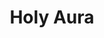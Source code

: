 ---
title: "Holy Aura"
index:
  - holy-aura
permalink: /spells/holy-aura/
tags:
  - Spell
  - 8th Level
  - Abjuration
available_for:
  - Cleric
level: "8th Level"
school: "Abjuration"
area: "30 ft"
shape: "Sphere"
comp:
  - V
  - S
  - M
material: "a tiny reliquary worth at least 1,000gp containing a sacred relic, such as a scrap of cloth from a saint's robe or a piece of parchment from a religious text."
duration: "1 Minute"
concentration: true
description: |
  Divine light washes out from you and coalesces in a soft radiance in a 30-foot radius around you. Creatures of your choice in that radius when you cast this spell shed dim light in a 5-foot radius and have advantage on all saving throws, and other creatures have disadvantage on attack rolls against them until the spell ends. In addition, when a fiend or an undead hits an affected creature with a melee attack, the aura flashes with brilliant light. The attacker must succeed on a constitution saving throw or be blinded until the spell ends.
excerpt: "Divine light washes out from you and coalesces in a soft radiance in a 30-foot radius around you."
source: "Basic Rules"
---